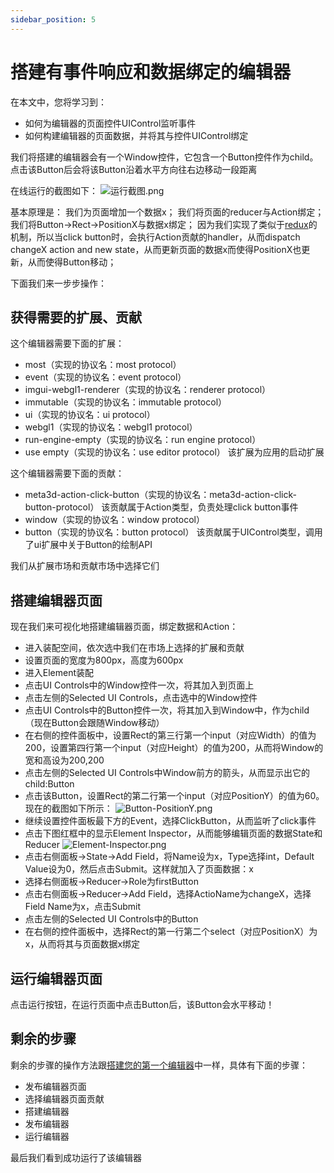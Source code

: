 ```yaml
---
sidebar_position: 5
---
```


# 搭建有事件响应和数据绑定的编辑器

在本文中，您将学习到：

- 如何为编辑器的页面控件UIControl监听事件
- 如何构建编辑器的页面数据，并将其与控件UIControl绑定


我们将搭建的编辑器会有一个Window控件，它包含一个Button控件作为child。点击该Button后会将该Button沿着水平方向往右边移动一段距离

在线运行的截图如下：
![运行截图.png](/img/搭建有事件响应和数据绑定的编辑器/运行截图.png)

基本原理是：
我们为页面增加一个数据x；
我们将页面的reducer与Action绑定；
我们将Button->Rect->PositionX与数据x绑定；
因为我们实现了类似于[redux](https://redux.js.org/)的机制，所以当click button时，会执行Action贡献的handler，从而dispatch changeX action and new state，从而更新页面的数据x而使得PositionX也更新，从而使得Button移动；

下面我们来一步步操作：
## 获得需要的扩展、贡献 

这个编辑器需要下面的扩展：
- most（实现的协议名：most protocol）
- event（实现的协议名：event protocol）
- imgui-webgl1-renderer（实现的协议名：renderer protocol）
- immutable（实现的协议名：immutable protocol）
- ui（实现的协议名：ui protocol）
- webgl1（实现的协议名：webgl1 protocol）
- run-engine-empty（实现的协议名：run engine protocol）
- use empty（实现的协议名：use editor protocol）
该扩展为应用的启动扩展

这个编辑器需要下面的贡献：
- meta3d-action-click-button（实现的协议名：meta3d-action-click-button-protocol）
该贡献属于Action类型，负责处理click button事件
- window（实现的协议名：window protocol）
- button（实现的协议名：button protocol）
该贡献属于UIControl类型，调用了ui扩展中关于Button的绘制API


我们从扩展市场和贡献市场中选择它们


## 搭建编辑器页面

现在我们来可视化地搭建编辑器页面，绑定数据和Action：
- 进入装配空间，依次选中我们在市场上选择的扩展和贡献
- 设置页面的宽度为800px，高度为600px
- 进入Element装配
- 点击UI Controls中的Window控件一次，将其加入到页面上
- 点击左侧的Selected UI Controls，点击选中的Window控件
- 点击UI Controls中的Button控件一次，将其加入到Window中，作为child（现在Button会跟随Window移动）
- 在右侧的控件面板中，设置Rect的第三行第一个input（对应Width）的值为200，设置第四行第一个input（对应Height）的值为200，从而将Window的宽和高设为200,200
- 点击左侧的Selected UI Controls中Window前方的箭头，从而显示出它的child:Button
- 点击该Button，设置Rect的第二行第一个input（对应PositionY）的值为60。现在的截图如下所示：
![Button-PositionY.png](/img/搭建有事件响应和数据绑定的编辑器/Button-PositionY.png)
- 继续设置控件面板最下方的Event，选择ClickButton，从而监听了click事件
- 点击下图红框中的显示Element Inspector，从而能够编辑页面的数据State和Reducer
![Element-Inspector.png](/img/搭建有事件响应和数据绑定的编辑器/Element-Inspector.png)
- 点击右侧面板->State->Add Field，将Name设为x，Type选择int，Default Value设为0，然后点击Submit。这样就加入了页面数据：x
- 选择右侧面板->Reducer->Role为firstButton
- 点击右侧面板->Reducer->Add Field，选择ActioName为changeX，选择Field Name为x，点击Submit
- 点击左侧的Selected UI Controls中的Button
- 在右侧的控件面板中，选择Rect的第一行第二个select（对应PositionX）为x，从而将其与页面数据x绑定



## 运行编辑器页面

点击运行按钮，在运行页面中点击Button后，该Button会水平移动！



## 剩余的步骤

剩余的步骤的操作方法跟[搭建您的第一个编辑器](搭建您的第一个编辑器)中一样，具体有下面的步骤：
- 发布编辑器页面
- 选择编辑器页面贡献
- 搭建编辑器
- 发布编辑器
- 运行编辑器

最后我们看到成功运行了该编辑器